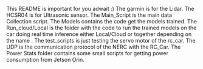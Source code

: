 This README is important for you adwait :)
The garmin is for the Lidar.
The HCSR04 is for Ultrasonic sensor.
The Main_Script is the main data Collection script.
The Models contains the code get the models trained.
The Run_cloud/Local is the folder with the code to run the trained models on the car doing real time inference either Local/Cloud or together depending on the name .
The test_scripts is just testing the servo motor of the rc_car.
The UDP is the communication protocol of the NERC with the RC_Car.
The Power Stats folder contains some small scripts for getting power consumption from Jetson Orin.